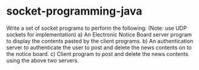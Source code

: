 # socket-programming-java
Write a set of socket programs to perform the following: (Note: use UDP sockets for
implementation)
a) An Electronic Notice Board server program to display the contents pasted by the client programs.
b) An authentication server to authenticate the user to post and delete the news contents on to the
notice board.
c) Client program to post and delete the news contents using the above two servers.
